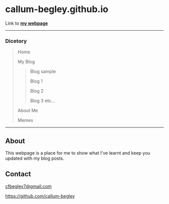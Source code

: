 # callum-begley.github.io
Link to **[my webpage](https://callum-begley.github.io/index.html "The best site on the internet")**

---
### Dicetory
>Home
>
>My Blog
>
>>Blog sample
>>
>> Blog 1
>>
>> Blog 2
>>
>> Blog 3 etc...
>
>About Me
>
>Memes
>

---

## About
This webpage is a place for me to show what I've learnt and keep you updated with my blog posts.

## Contact

<cfbegley7@gmail.com>

<https://github.com/callum-begley>
